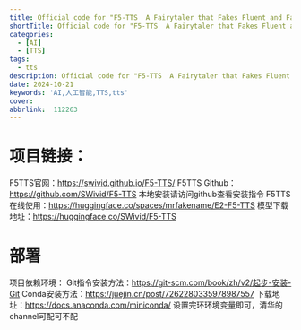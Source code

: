 ```yaml
---
title: Official code for "F5-TTS  A Fairytaler that Fakes Fluent and Faithful Speech with Flow Matching"
shortTitle: Official code for "F5-TTS  A Fairytaler that Fakes Fluent and Faithful Speech with Flow Matching"
categories:
  - [AI]
  - [TTS]
tags:
  - tts
description: Official code for "F5-TTS  A Fairytaler that Fakes Fluent and Faithful Speech with Flow Matching"
date: 2024-10-21
keywords: 'AI,人工智能,TTS,tts'
cover:  
abbrlink:  112263
---
```



# 项目链接：
F5TTS官网：https://swivid.github.io/F5-TTS/
F5TTS Github：https://github.com/SWivid/F5-TTS
本地安装请访问github查看安装指令
F5TTS在线使用：https://huggingface.co/spaces/mrfakename/E2-F5-TTS
模型下载地址：https://huggingface.co/SWivid/F5-TTS


# 部署
项目依赖环境：
Git指令安装方法：https://git-scm.com/book/zh/v2/起步-安装-Git
Conda安装方法：https://juejin.cn/post/7262280335978987557
下载地址：https://docs.anaconda.com/miniconda/
设置完环环境变量即可，清华的channel可配可不配
